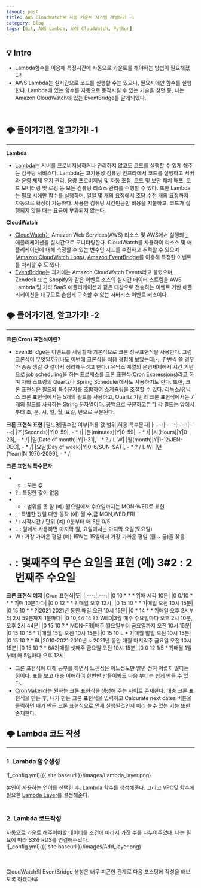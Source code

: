 ```yaml
---
layout: post
title: AWS CloudWatch로 자동 카운트 시스템 개발하기 -1
category: Blog
tags: [Git, AWS Lambda, AWS CloudWatch, Python]
---
```

## 💡 Intro
- Lambda함수를 이용해 특정시간에 자동으로 카운트를 해야하는 방법이 필요해졌다!
- AWS Lambda는 실시간으로 코드를 실행할 수는 있으나, 필요시에만 함수를 실행한다. Lambda에 있는 함수를 자동으로 동작시킬 수 있는 기술을 찾던 중, 나는 Amazon CloudWatch에 있는 EventBridge를 알게되었다.
<br>

## 🌩 들어가기전, 알고가기! -1
---------------------------------------
**Lambda**
- [Lambda](https://docs.aws.amazon.com/ko_kr/lambda/latest/dg/welcome.html)는 서버를 프로비저닝하거나 관리하지 않고도 코드를 실행할 수 있게 해주는 컴퓨팅 서비스다. Lambda는 고가용성 컴퓨팅 인프라에서 코드를 실행하고 서버와 운영 체제 유지 관리, 용량 프로비저닝 및 자동 조정, 코드 및 보안 패치 배포, 코드 모니터링 및 로깅 등 모든 컴퓨팅 리소스 관리를 수행할 수 있다. 또한 Lambda는 필요 시에만 함수를 실행하며, 일일 몇 개의 요청에서 초당 수천 개의 요청까지 자동으로 확장이 가능하다. 사용한 컴퓨팅 시간만큼만 비용을 지불하고, 코드가 실행되지 않을 때는 요금이 부과되지 않는다.

**CloudWatch**
- [CloudWatch](https://docs.aws.amazon.com/ko_kr/AmazonCloudWatch/latest/monitoring/WhatIsCloudWatch.html)는 Amazon Web Services(AWS) 리소스 및 AWS에서 실행되는 애플리케이션을 실시간으로 모니터링한다. CloudWatch를 사용하여 리소스 및 애플리케이션에 대해 측정할 수 있는 변수인 지표를 수집하고 추적할 수 있으며([Amazon CloudWatch Logs](https://docs.aws.amazon.com/ko_kr/AmazonCloudWatch/latest/logs/WhatIsCloudWatchLogs.html)), [Amazon EventBridge](https://docs.aws.amazon.com/ko_kr/eventbridge/latest/userguide/eb-what-is.html)를 이용해 특정한 이벤트를 처리할 수 도 있다. 
- [EventBridge](https://docs.aws.amazon.com/ko_kr/eventbridge/latest/userguide/eb-what-is.html)는 과거에는  Amazon CloudWatch Events라고 불렸으며, Zendesk 또는 Shopify와 같은 이벤트 소스의 실시간 데이터 스트림을 AWS Lambda 및 기타 SaaS 애플리케이션과 같은 대상으로 전송하는 이벤트 기반 애플리케이션을 대규모로 손쉽게 구축할 수 있는 서버리스 이벤트 버스이다.

## 🌩 들어가기전, 알고가기! -2
---------------------------------------
**크론(Cron) 표현식이란?**
- EventBridge는 이벤트를 세팅할때 기본적으로 크론 정규표현식을 사용한다. 그럼 크론식이 무엇일까?(나도 이번에 크론식을 처음 경험해 보았는데;-;, 한번씩 쓸 경우가 종종 생길 것 같아서 정리해두려고 한다.)
유닉스 계열의 운영체제에서 시간 기반으로 job scheduling을 하는 프로세스를 [크론 표현식(Cron Expressions)](https://docs.oracle.com/cd/E12058_01/doc/doc.1014/e12030/cron_expressions.htm)라고 하며 자바 스프링의 Quartz나 Spring Scheduler에서도 사용하기도 한다. 또한, 크론 표현식은 필드와 특수문자를 조합하여 스케쥴링을 조절할 수 있다.
리눅스/유닉스 크론 표현식에서는 5개의 필드를 사용하고, Quartz 기반의 크론 표현식에서는 7개의 필드를 사용하는 String 문자열이다. 공백으로 구분하고(" ") 각 필드는 앞에서 부터 초, 분, 시, 일, 월, 요일, 년으로 구분된다.

**크론 표현식 표현**
|필드명|필수값 여부|허용 값 범위|허용 특수문자|
|:---:|:---:|:---:|:---:|
|초(Seconds)|Y|0-59|, - * /|
|분(minutes)|Y|0-59|, - * /|
|시(Hours)|Y|0-23|, - * /|
|일(Date of month)|Y|1-31|, - * ? / L W|
|월(month)|Y|1-12/JEN-DEC|, - * /|
|요일(Day of week)|Y|0-6/SUN-SAT|, - * ? / L W|
|년(Year)|N|1970-2099|, - * /|

**크론 표현식 특수문자**
- * : 모든 값
- ? : 특정한 값이 없음 
- - : 범위를 뜻 함 (예) 월요일에서 수요일까지는 MON-WED로 표현
- , : 특별한 값일 때만 동작 (예) 월,수,금 MON,WED,FRI 
- / : 시작시간 / 단위  (예) 0분부터 매 5분 0/5
- L : 일에서 사용하면 마지막 일, 요일에서는 마지막 요일(토요일)
- W : 가장 가까운 평일 (예) 15W는 15일에서 가장 가까운 평일 (월 ~ 금)을 찾음
- # : 몇째주의 무슨 요일을 표현 (예) 3#2 : 2번째주 수요일

**크론 표현식 예제**
|Cron 표현식|뜻|
|:---:|:---:|
|0 10 * * * ?|매 시각 10분|
|0 0/10 * * * ?|매 10분마다|
|0 0 12 * * ?|매일 오후 12시|
|0 15 10 * * ?|매일 오전 10시 15분|
|0 15 10 * * ?|2021	2021년 동안 매일 오전 10시 15분|
|0 * 14 * * ?|매일 오후 2시부터 2시 59분까지 1분마다|
|0 10,44 14 ?3 WED|3월 매주 수요일마다 오후 2시 10분, 오후 2시 44분|
|0 15 10 ? * MON-FRI|매주 월요일부터 금요일까지 오전 10시 15분|
|0 15 10 15 * ?|매월 15일 오전 10시 15분|
|0 15 10 L * ?|매월 말일 오전 10시 15분|
|0 15 10 ? * 6L|2010-2021	2010년 ~ 2021년 동안 매월 마지막주 금요일 오전 10시 15분|
|0 15 10 ? * 6#3|매월 셋째주 금요일 오전 10시 15분|
|0 0 12 1/5 * ?|매월 1일부터 매 5일마다 오후 12시|

- 크론 표현식에 대해 공부를 하면서 느낀점은 어느정도만 알면 전혀 어렵지 않다는 점이다. 표를 보고 대충 이해하여 한번만 만들어봐도 다음 부터는 쉽게 만들 수 있다.  
- [CronMaker](http://www.cronmaker.com/?1)라는 원하는 크론 표현식을 생성해 주는 사이트 존재한다. 대충 크론 표현식을 만든 후, 내가 만든 크론 표현식을 입력하고 Calcurate  next dates 버튼을 클릭하면 내가 만든 크론 표현식으로 언제 실행될것인지 미리 볼수 있는 기능 또한 존재한다.


## 🌩 Lambda 코드 작성
---------------------------------------
### 1. Lambda 함수생성
![_config.yml]({{ site.baseurl }}/images/Lambda_layer.png)

본인이 사용하는 언어를 선택한 후, Lambda 함수를 생성해준다. 그리고 VPC및 함수에 필요한 [Lambda Layer](https://docs.aws.amazon.com/ko_kr/lambda/latest/dg/configuration-layers.html)를 설정해준다.
<br>
<br>
### 2. Lambda 코드작성
자동으로 카운트 해주어야할 데이터를 조건에 따라서 가짓 수를 나누어주었다. 나는 필요에 따라 S3와 RDS를 연결해주었다.  
![_config.yml]({{ site.baseurl }}/images/Add_layer.png)

<script src="https://gist.github.com/liampoet/fccac1660dbeb09082d2e82bf72fd28a.js"></script>
<br>
<br>
CloudWatch의 EventBridge 생성은 너무 피곤한 관계로 다음 포스팅에 작성을 해보도록 하겠다!😀

